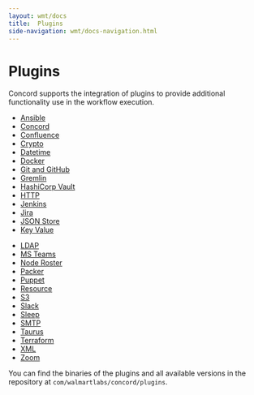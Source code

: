 ```yaml
---
layout: wmt/docs
title:  Plugins
side-navigation: wmt/docs-navigation.html
---
```


# Plugins

Concord supports the integration of plugins to provide additional functionality
use in the workflow execution.


<div class="container">
  <div class="row">
    <div class="col-md-4">
      <ul>
        <li><a href="./ansible.html">Ansible</a></li>
        <li><a href="./concord.html">Concord</a></li>
        <li><a href="./confluence.html">Confluence</a></li>
        <li><a href="./crypto.html">Crypto</a></li>
        <li><a href="./datetime.html">Datetime</a></li>
        <li><a href="./docker.html">Docker</a></li>
        <li><a href="./git.html">Git and GitHub</a></li>
        <li><a href="./gremlin.html">Gremlin</a></li>
        <li><a href="./hashivault.html">HashiCorp Vault</a></li>
        <li><a href="./http.html">HTTP</a></li>
        <li><a href="./jenkins.html">Jenkins</a></li>
        <li><a href="./jira.html">Jira</a></li>
        <li><a href="./json-store.html">JSON Store</a></li>
        <li><a href="./key-value.html">Key Value</a></li>
      </ul>
    </div>
    <div class="col-md-4">
      <ul>
        <li><a href="./ldap.html">LDAP</a></li>
        <li><a href="./msteams.html">MS Teams</a></li>
        <li><a href="./node-roster.html">Node Roster</a></li>
        <li><a href="./packer.html">Packer</a></li>
        <li><a href="./puppet.html">Puppet</a></li>
        <li><a href="./resource.html">Resource</a></li>
        <li><a href="./s3.html">S3</a></li>
        <li><a href="./slack.html">Slack</a></li>
        <li><a href="./sleep.html">Sleep</a></li>
        <li><a href="./smtp.html">SMTP</a></li>
        <li><a href="./taurus.html">Taurus</a></li>
        <li><a href="./terraform.html">Terraform</a></li>
        <li><a href="./xml.html">XML</a></li>
        <li><a href="./zoom.html">Zoom</a></li>
      </ul>
    </div>


  </div>
</div>

You can find the binaries of the plugins and all available versions in
the repository at `com/walmartlabs/concord/plugins`.
